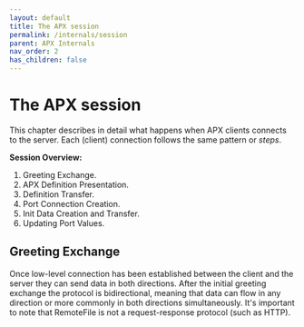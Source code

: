 ```yaml
---
layout: default
title: The APX session
permalink: /internals/session
parent: APX Internals
nav_order: 2
has_children: false
---
```


# The APX session

This chapter describes in detail what happens when APX clients connects to the server.
Each (client) connection follows the same pattern or *steps*.

**Session Overview:**

1. Greeting Exchange.
2. APX Definition Presentation.
3. Definition Transfer.
4. Port Connection Creation.
5. Init Data Creation and Transfer.
6. Updating Port Values.




## Greeting Exchange

Once low-level connection has been established between the client and the server they can send data in both directions. After the initial greeting exchange the protocol is bidirectional, meaning that data can flow in any direction or more commonly in both directions simultaneously. It's important to note that RemoteFile is not a request-response protocol (such as HTTP).

